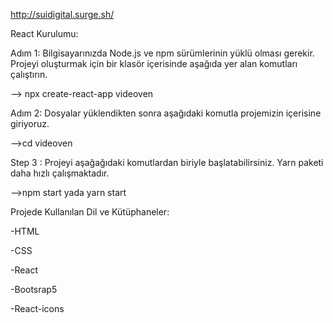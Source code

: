 http://suidigital.surge.sh/

React Kurulumu:

Adım 1: Bilgisayarınızda Node.js ve npm sürümlerinin yüklü olması gerekir. Projeyi oluşturmak için bir klasör içerisinde aşağıda yer alan komutları çalıştırın.  

--> npx create-react-app videoven

Adım 2: Dosyalar yüklendikten sonra aşağıdaki komutla projemizin içerisine giriyoruz.

-->cd videoven

Step 3 : Projeyi aşağağıdaki komutlardan biriyle başlatabilirsiniz. Yarn paketi daha hızlı çalışmaktadır.

-->npm start yada yarn start

Projede Kullanılan Dil ve Kütüphaneler:

-HTML

-CSS

-React

-Bootsrap5

-React-icons
